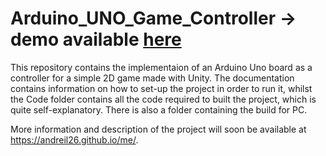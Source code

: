 # Arduino_UNO_Game_Controller -> demo available [here](https://drive.google.com/file/d/1c2jMIr-F5NqIebdQM4C9fnch6Qukyf52/view?usp=sharing)

This repository contains the implementaion of an Arduino Uno board as a controller for a simple 2D game made with Unity. The documentation contains information on how to set-up the project in order to run it, whilst the Code folder contains all the code required to built the project, which is quite self-explanatory.
There is also a folder containing the build for PC.

More information and description of the project will soon be available at https://andreil26.github.io/me/.
